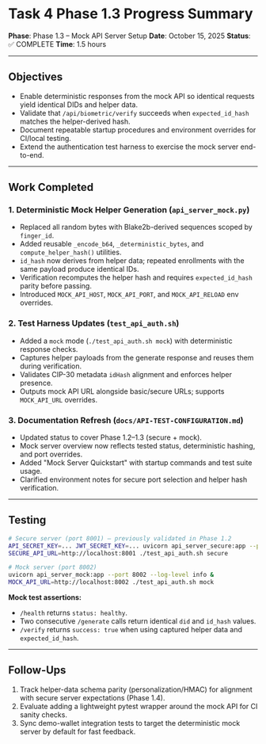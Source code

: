 # Task 4 Phase 1.3 Progress Summary

**Phase**: Phase 1.3 – Mock API Server Setup
**Date**: October 15, 2025
**Status**: ✅ COMPLETE
**Time**: 1.5 hours

---

## Objectives

- Enable deterministic responses from the mock API so identical requests yield identical DIDs and helper data.
- Validate that `/api/biometric/verify` succeeds when `expected_id_hash` matches the helper-derived hash.
- Document repeatable startup procedures and environment overrides for CI/local testing.
- Extend the authentication test harness to exercise the mock server end-to-end.

---

## Work Completed

### 1. Deterministic Mock Helper Generation (`api_server_mock.py`)
- Replaced all random bytes with Blake2b-derived sequences scoped by `finger_id`.
- Added reusable `_encode_b64`, `_deterministic_bytes`, and `compute_helper_hash()` utilities.
- `id_hash` now derives from helper data; repeated enrollments with the same payload produce identical IDs.
- Verification recomputes the helper hash and requires `expected_id_hash` parity before passing.
- Introduced `MOCK_API_HOST`, `MOCK_API_PORT`, and `MOCK_API_RELOAD` env overrides.

### 2. Test Harness Updates (`test_api_auth.sh`)
- Added a `mock` mode (`./test_api_auth.sh mock`) with deterministic response checks.
- Captures helper payloads from the generate response and reuses them during verification.
- Validates CIP-30 metadata `idHash` alignment and enforces helper presence.
- Outputs mock API URL alongside basic/secure URLs; supports `MOCK_API_URL` overrides.

### 3. Documentation Refresh (`docs/API-TEST-CONFIGURATION.md`)
- Updated status to cover Phase 1.2–1.3 (secure + mock).
- Mock server overview now reflects tested status, deterministic hashing, and port overrides.
- Added "Mock Server Quickstart" with startup commands and test suite usage.
- Clarified environment notes for secure port selection and helper hash verification.

---

## Testing

```bash
# Secure server (port 8001) – previously validated in Phase 1.2
API_SECRET_KEY=... JWT_SECRET_KEY=... uvicorn api_server_secure:app --port 8001
SECURE_API_URL=http://localhost:8001 ./test_api_auth.sh secure

# Mock server (port 8002)
uvicorn api_server_mock:app --port 8002 --log-level info &
MOCK_API_URL=http://localhost:8002 ./test_api_auth.sh mock
```

**Mock test assertions:**
- `/health` returns `status: healthy`.
- Two consecutive `/generate` calls return identical `did` and `id_hash` values.
- `/verify` returns `success: true` when using captured helper data and `expected_id_hash`.

---

## Follow-Ups

1. Track helper-data schema parity (personalization/HMAC) for alignment with secure server expectations (Phase 1.4).
2. Evaluate adding a lightweight pytest wrapper around the mock API for CI sanity checks.
3. Sync demo-wallet integration tests to target the deterministic mock server by default for fast feedback.
